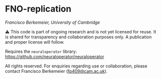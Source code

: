 # FNO-replication

*Francisco Berkemeier, University of Cambridge*  

⚠️ This code is part of ongoing research and is not yet licensed for reuse. It is shared for transparency and collaboration purposes only. A publication and proper license will follow.

Requires the `neuraloperator` library: https://github.com/neuraloperator/neuraloperator

All rights reserved. For enquiries regarding use or collaboration, please contact Francisco Berkemeier ([fp409@cam.ac.uk](mailto:fp409@cam.ac.uk)).


